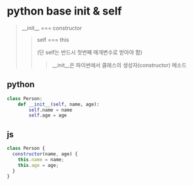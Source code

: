 # python base __init__ & self

> \_\_init\_\_ === constructor
>
> > self === this
> >
> > (단 self는 반드시 첫번째 매개변수로 받아야 함)
> >
> > > \_\_init\_\_은 파이썬에서 클래스의 생성자(constructor) 메소드

## python

```py
class Person:
    def __init__(self, name, age):
        self.name = name
        self.age = age
```

## js

```js
class Person {
  constructor(name, age) {
    this.name = name;
    this.age = age;
  }
}
```
